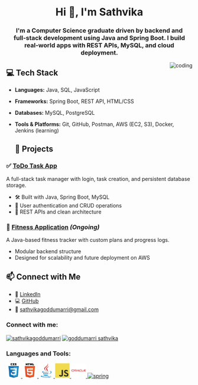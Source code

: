 <h1 align="center">Hi 👋, I'm Sathvika</h1>
<h3 align="center">I'm a Computer Science graduate driven by backend and full‑stack development using Java and Spring Boot. I build real-world apps with REST APIs, MySQL, and cloud deployment.</h3>
<img align="right" alt="coding" src="https://media.tenor.com/IF2JdxzmyN4AAAAe/coding-girl.png">

## 💻 Tech Stack

- **Languages:** Java, SQL, JavaScript
- **Frameworks:** Spring Boot, REST API, HTML/CSS
- **Databases:** MySQL, PostgreSQL
- **Tools & Platforms:** Git, GitHub, Postman, AWS (EC2, S3), Docker, Jenkins (learning)

  ## 🚀 Projects

### ✅ [ToDo Task App](https://github.com/Sathvika1822/ToDoApp)
A full-stack task manager with login, task creation, and persistent database storage.
- 🛠 Built with Java, Spring Boot, MySQL
- 🔐 User authentication and CRUD operations
- 📄 REST APIs and clean architecture

### 💪 [Fitness Application](https://github.com/Sathvika1822/FitnessApp) *(Ongoing)*
A Java-based fitness tracker with custom plans and progress logs.
- Modular backend structure
- Designed for scalability and future deployment on AWS


## 📫 Connect with Me

- 🔗 [LinkedIn](https://linkedin.com/in/sathvikagoddumarri)
- 💻 [GitHub](https://github.com/Sathvika1822)
- 📧 sathvikagoddumarri@gmail.com

<h3 align="left">Connect with me:</h3>
<p align="left">
<a href="https://linkedin.com/in/sathvikagoddumarri" target="blank"><img align="center" src="https://raw.githubusercontent.com/rahuldkjain/github-profile-readme-generator/master/src/images/icons/Social/linked-in-alt.svg" alt="sathvikagoddumarri" height="30" width="40" /></a>
<a href="https://www.hackerrank.com/goddumarri sathvika" target="blank"><img align="center" src="https://raw.githubusercontent.com/rahuldkjain/github-profile-readme-generator/master/src/images/icons/Social/hackerrank.svg" alt="goddumarri sathvika" height="30" width="40" /></a>
</p>

<h3 align="left">Languages and Tools:</h3>
<p align="left"> <a href="https://www.w3schools.com/css/" target="_blank" rel="noreferrer"> <img src="https://raw.githubusercontent.com/devicons/devicon/master/icons/css3/css3-original-wordmark.svg" alt="css3" width="40" height="40"/> </a> <a href="https://www.w3.org/html/" target="_blank" rel="noreferrer"> <img src="https://raw.githubusercontent.com/devicons/devicon/master/icons/html5/html5-original-wordmark.svg" alt="html5" width="40" height="40"/> </a> <a href="https://www.java.com" target="_blank" rel="noreferrer"> <img src="https://raw.githubusercontent.com/devicons/devicon/master/icons/java/java-original.svg" alt="java" width="40" height="40"/> </a> <a href="https://developer.mozilla.org/en-US/docs/Web/JavaScript" target="_blank" rel="noreferrer"> <img src="https://raw.githubusercontent.com/devicons/devicon/master/icons/javascript/javascript-original.svg" alt="javascript" width="40" height="40"/> </a> <a href="https://www.oracle.com/" target="_blank" rel="noreferrer"> <img src="https://raw.githubusercontent.com/devicons/devicon/master/icons/oracle/oracle-original.svg" alt="oracle" width="40" height="40"/> </a> <a href="https://spring.io/" target="_blank" rel="noreferrer"> <img src="https://www.vectorlogo.zone/logos/springio/springio-icon.svg" alt="spring" width="40" height="40"/> </a> </p>
